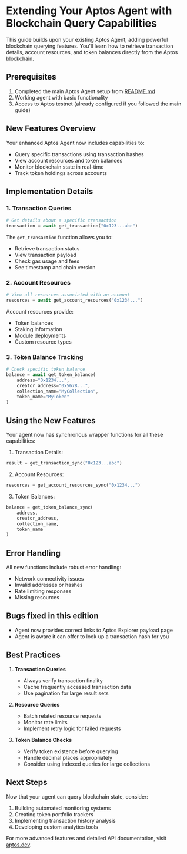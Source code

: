 # Extending Your Aptos Agent with Blockchain Query Capabilities

This guide builds upon your existing Aptos Agent, adding powerful blockchain querying features. You'll learn how to retrieve transaction details, account resources, and token balances directly from the Aptos blockchain.

## Prerequisites

1. Completed the main Aptos Agent setup from [README.md](README.md)
2. Working agent with basic functionality
3. Access to Aptos testnet (already configured if you followed the main guide)

## New Features Overview

Your enhanced Aptos Agent now includes capabilities to:
- Query specific transactions using transaction hashes
- View account resources and token balances
- Monitor blockchain state in real-time
- Track token holdings across accounts

## Implementation Details

### 1. Transaction Queries
```python
# Get details about a specific transaction
transaction = await get_transaction("0x123...abc")
```

The `get_transaction` function allows you to:
- Retrieve transaction status
- View transaction payload
- Check gas usage and fees
- See timestamp and chain version

### 2. Account Resources
```python
# View all resources associated with an account
resources = await get_account_resources("0x1234...")
```

Account resources provide:
- Token balances
- Staking information
- Module deployments
- Custom resource types

### 3. Token Balance Tracking
```python
# Check specific token balance
balance = await get_token_balance(
    address="0x1234...",
    creator_address="0x5678...",
    collection_name="MyCollection",
    token_name="MyToken"
)
```

## Using the New Features

Your agent now has synchronous wrapper functions for all these capabilities:

1. Transaction Details:
```python
result = get_transaction_sync("0x123...abc")
```

2. Account Resources:
```python
resources = get_account_resources_sync("0x1234...")
```

3. Token Balances:
```python
balance = get_token_balance_sync(
    address,
    creator_address,
    collection_name,
    token_name
)
```

## Error Handling

All new functions include robust error handling:
- Network connectivity issues
- Invalid addresses or hashes
- Rate limiting responses
- Missing resources

## Bugs fixed in this edition
- Agent now provides correct links to Aptos Explorer payload page
- Agent is aware it can offer to look up a transaction hash for you

## Best Practices

1. **Transaction Queries**
   - Always verify transaction finality
   - Cache frequently accessed transaction data
   - Use pagination for large result sets

2. **Resource Queries**
   - Batch related resource requests
   - Monitor rate limits
   - Implement retry logic for failed requests

3. **Token Balance Checks**
   - Verify token existence before querying
   - Handle decimal places appropriately
   - Consider using indexed queries for large collections

## Next Steps

Now that your agent can query blockchain state, consider:
1. Building automated monitoring systems
2. Creating token portfolio trackers
3. Implementing transaction history analysis
4. Developing custom analytics tools

For more advanced features and detailed API documentation, visit [aptos.dev](https://aptos.dev).
